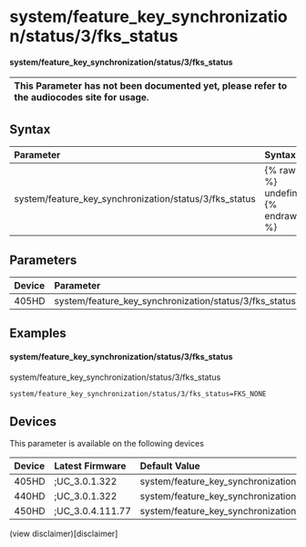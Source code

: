 ﻿---
description: system/feature_key_synchronization/status/3/fks_status
search:
    keywords: ['system','feature_key_synchronization','status','3','fks_status']
---

# system/feature_key_synchronization/status/3/fks_status

#### system/feature_key_synchronization/status/3/fks_status


| This Parameter has not been documented yet, please refer to the audiocodes site for usage.  |
| :--- |

## Syntax
| Parameter | Syntax |
| :--- | :--- |
|system/feature_key_synchronization/status/3/fks_status | {% raw %} undefined {% endraw %} |

## Parameters
|Device|Parameter|value|Description|
|:---|:---|:---|:---|
| 405HD | system/feature_key_synchronization/status/3/fks_status |  |  |

## Examples
#### system/feature_key_synchronization/status/3/fks_status

system/feature_key_synchronization/status/3/fks_status

```
system/feature_key_synchronization/status/3/fks_status=FKS_NONE
```

## Devices
This parameter is available on the following devices

| Device | Latest Firmware | Default Value |
|:---|:---|:---|
| 405HD | ;UC_3.0.1.322 | system/feature_key_synchronization/status/3/fks_status=FKS_NONE 
| 440HD | ;UC_3.0.1.322 | system/feature_key_synchronization/status/3/fks_status=FKS_NONE 
| 450HD | ;UC_3.0.4.111.77 | system/feature_key_synchronization/status/3/fks_status=FKS_NONE 

(view disclaimer)[disclaimer]
